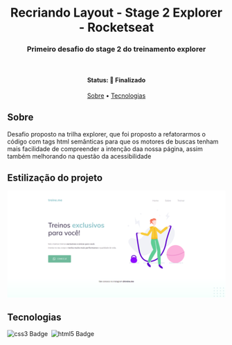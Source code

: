 <h1 align="center">
	Recriando Layout - Stage 2 Explorer - Rocketseat 
</h1>

<h3 align="center">
	Primeiro desafio do stage 2 do treinamento explorer
</h3>
<br/>

<h4 align="center">
	Status: 🚀 Finalizado
</h4>

<p align="center">
	<a href="#about">Sobre</a> •
	<a href="#tech-stack">Tecnologias</a> 
</p>

## Sobre

Desafio proposto na trilha explorer, que foi proposto a refatorarmos o código com tags html semânticas para que os motores de buscas tenham mais facilidade de compreender a intenção daa nossa página, assim também melhorando na questão da acessibilidade

## Estilização do projeto
<img src="./images/gitImage/image.PNG"/>

## Tecnologias

<img src="https://img.shields.io/badge/Css3-05122A?style=flat&logo=css3" alt="css3 Badge" height="25">&nbsp;
<img src="https://img.shields.io/badge/Html5-05122A?style=flat&logo=html5" alt="html5 Badge" height="25">&nbsp;
